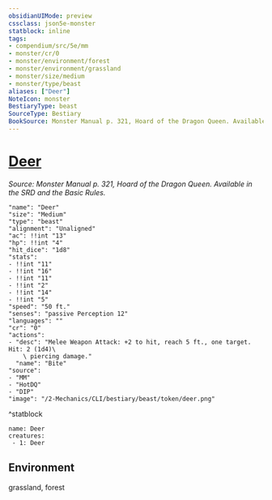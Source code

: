 ```yaml
---
obsidianUIMode: preview
cssclass: json5e-monster
statblock: inline
tags:
- compendium/src/5e/mm
- monster/cr/0
- monster/environment/forest
- monster/environment/grassland
- monster/size/medium
- monster/type/beast
aliases: ["Deer"]
NoteIcon: monster
BestiaryType: beast
SourceType: Bestiary
BookSource: Monster Manual p. 321, Hoard of the Dragon Queen. Available in the SRD and the Basic Rules.
---
```

# [Deer](2-Mechanics/CLI/bestiary/beast/deer.md)
*Source: Monster Manual p. 321, Hoard of the Dragon Queen. Available in the SRD and the Basic Rules.*  

```statblock
"name": "Deer"
"size": "Medium"
"type": "beast"
"alignment": "Unaligned"
"ac": !!int "13"
"hp": !!int "4"
"hit_dice": "1d8"
"stats":
- !!int "11"
- !!int "16"
- !!int "11"
- !!int "2"
- !!int "14"
- !!int "5"
"speed": "50 ft."
"senses": "passive Perception 12"
"languages": ""
"cr": "0"
"actions":
- "desc": "Melee Weapon Attack: +2 to hit, reach 5 ft., one target. Hit: 2 (1d4)\
    \ piercing damage."
  "name": "Bite"
"source":
- "MM"
- "HotDQ"
- "DIP"
"image": "/2-Mechanics/CLI/bestiary/beast/token/deer.png"
```
^statblock

```encounter-table
name: Deer
creatures:
 - 1: Deer
```

## Environment

grassland, forest